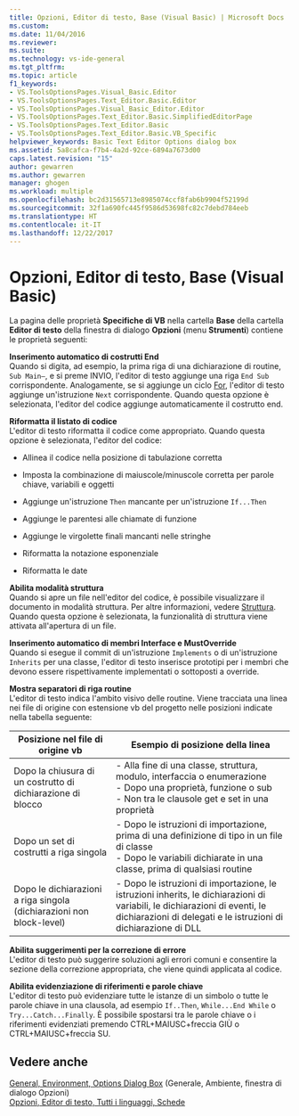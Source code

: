 ```yaml
---
title: Opzioni, Editor di testo, Base (Visual Basic) | Microsoft Docs
ms.custom: 
ms.date: 11/04/2016
ms.reviewer: 
ms.suite: 
ms.technology: vs-ide-general
ms.tgt_pltfrm: 
ms.topic: article
f1_keywords:
- VS.ToolsOptionsPages.Visual_Basic.Editor
- VS.ToolsOptionsPages.Text_Editor.Basic.Editor
- VS.ToolsOptionsPages.Visual_Basic_Editor.Editor
- VS.ToolsOptionsPages.Text_Editor.Basic.SimplifiedEditorPage
- VS.ToolsOptionsPages.Text_Editor.Basic
- VS.ToolsOptionsPages.Text_Editor.Basic.VB_Specific
helpviewer_keywords: Basic Text Editor Options dialog box
ms.assetid: 5a8cafca-f7b4-4a2d-92ce-6894a7673d00
caps.latest.revision: "15"
author: gewarren
ms.author: gewarren
manager: ghogen
ms.workload: multiple
ms.openlocfilehash: bc2d31565713e8985074ccf8fab6b9904f52199d
ms.sourcegitcommit: 32f1a690fc445f9586d53698fc82c7debd784eeb
ms.translationtype: HT
ms.contentlocale: it-IT
ms.lasthandoff: 12/22/2017
---
```

# <a name="options-text-editor-basic-visual-basic"></a>Opzioni, Editor di testo, Base (Visual Basic)
La pagina delle proprietà **Specifiche di VB** nella cartella **Base** della cartella **Editor di testo** della finestra di dialogo **Opzioni** (menu **Strumenti**) contiene le proprietà seguenti:  
  
 **Inserimento automatico di costrutti End**  
 Quando si digita, ad esempio, la prima riga di una dichiarazione di routine, `Sub Main—`, e si preme INVIO, l'editor di testo aggiunge una riga `End Sub` corrispondente. Analogamente, se si aggiunge un ciclo [For](/dotnet/visual-basic/language-reference/statements/for-next-statement), l'editor di testo aggiunge un'istruzione `Next` corrispondente. Quando questa opzione è selezionata, l'editor del codice aggiunge automaticamente il costrutto end.  
  
 **Riformatta il listato di codice**  
 L'editor di testo riformatta il codice come appropriato. Quando questa opzione è selezionata, l'editor del codice:  
  
-   Allinea il codice nella posizione di tabulazione corretta  
  
-   Imposta la combinazione di maiuscole/minuscole corretta per parole chiave, variabili e oggetti  
  
-   Aggiunge un'istruzione `Then` mancante per un'istruzione `If...Then`  
  
-   Aggiunge le parentesi alle chiamate di funzione  
  
-   Aggiunge le virgolette finali mancanti nelle stringhe  
  
-   Riformatta la notazione esponenziale  
  
-   Riformatta le date  
  
**Abilita modalità struttura**  
Quando si apre un file nell'editor del codice, è possibile visualizzare il documento in modalità struttura. Per altre informazioni, vedere [Struttura](../../ide/outlining.md). Quando questa opzione è selezionata, la funzionalità di struttura viene attivata all'apertura di un file.  
  
**Inserimento automatico di membri Interface e MustOverride**  
Quando si esegue il commit di un'istruzione `Implements` o di un'istruzione `Inherits` per una classe, l'editor di testo inserisce prototipi per i membri che devono essere rispettivamente implementati o sottoposti a override.  
  
**Mostra separatori di riga routine**  
L'editor di testo indica l'ambito visivo delle routine. Viene tracciata una linea nei file di origine con estensione vb del progetto nelle posizioni indicate nella tabella seguente:  
  
|Posizione nel file di origine vb|Esempio di posizione della linea|  
|---------------------------------|------------------------------|  
|Dopo la chiusura di un costrutto di dichiarazione di blocco|- Alla fine di una classe, struttura, modulo, interfaccia o enumerazione<br />- Dopo una proprietà, funzione o sub<br />- Non tra le clausole get e set in una proprietà|  
|Dopo un set di costrutti a riga singola|- Dopo le istruzioni di importazione, prima di una definizione di tipo in un file di classe<br />- Dopo le variabili dichiarate in una classe, prima di qualsiasi routine|  
|Dopo le dichiarazioni a riga singola (dichiarazioni non block-level)|- Dopo le istruzioni di importazione, le istruzioni inherits, le dichiarazioni di variabili, le dichiarazioni di eventi, le dichiarazioni di delegati e le istruzioni di dichiarazione di DLL|  
  
**Abilita suggerimenti per la correzione di errore**  
L'editor di testo può suggerire soluzioni agli errori comuni e consentire la sezione della correzione appropriata, che viene quindi applicata al codice.  
  
**Abilita evidenziazione di riferimenti e parole chiave**  
L'editor di testo può evidenziare tutte le istanze di un simbolo o tutte le parole chiave in una clausola, ad esempio `If..Then`, `While...End While` o `Try...Catch...Finally`. È possibile spostarsi tra le parole chiave o i riferimenti evidenziati premendo CTRL+MAIUSC+freccia GIÙ o CTRL+MAIUSC+freccia SU.  
  
## <a name="see-also"></a>Vedere anche  
[General, Environment, Options Dialog Box](../../ide/reference/general-environment-options-dialog-box.md)  (Generale, Ambiente, finestra di dialogo Opzioni)  
[Opzioni, Editor di testo, Tutti i linguaggi, Schede](../../ide/reference/options-text-editor-all-languages-tabs.md)